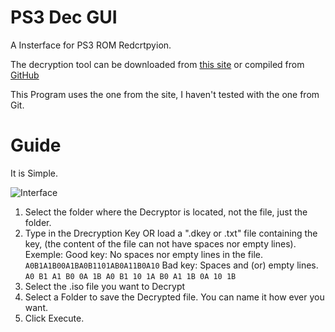 # PS3 Dec GUI

A Insterface for PS3 ROM Redcrtpyion.


The decryption tool can be downloaded from [this site](https://www.romhacking.net/utilities/1456/)
or
compiled from [GitHub](https://github.com/al3xtjames/PS3Dec)

This Program uses the one from the site, I haven't tested with the one from Git.


# Guide

It is Simple.

![Interface](https://github.com/elythron/PS3-Dec-GUI/assets/117151106/e35954ab-6f16-483b-bf23-cd9b871fbc92)

1. Select the folder where the Decryptor is located, not the file, just the folder.
2. Type in the Drecryption Key OR load a ".dkey or .txt" file containing the key, (the content of the file can not have spaces nor empty lines).
   Exemple:
     Good key: No spaces nor empty lines in the file.
        `A0B1A1B00A1BA0B1101AB0A11B0A10`
     Bad key: Spaces and (or) empty lines.
         `A0 B1 A1 B0 0A 1B A0 B1 10 1A B0 A1 1B 0A 10 1B
                                                         `
3. Select the .iso file you want to Decrypt
4. Select a Folder to save the Decrypted file.
   You can name it how ever you want.
5. Click Execute.

